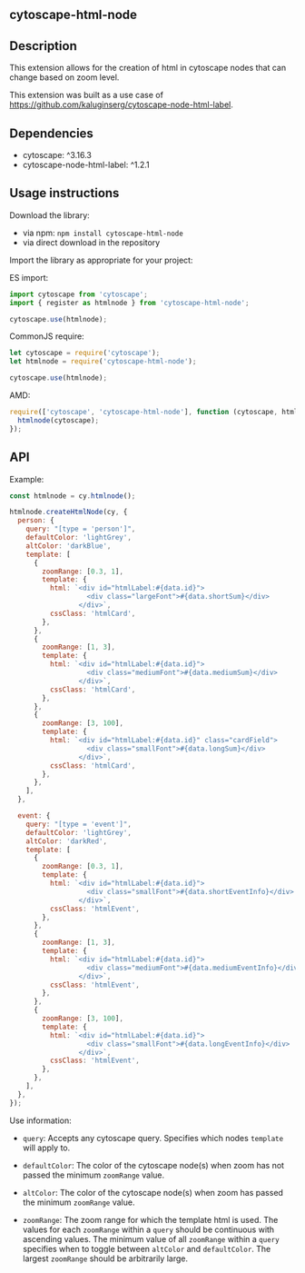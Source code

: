 ## cytoscape-html-node

## Description

This extension allows for the creation of html in cytoscape nodes that can change based on zoom level.

This extension was built as a use case of https://github.com/kaluginserg/cytoscape-node-html-label.

## Dependencies

- cytoscape: ^3.16.3
- cytoscape-node-html-label: ^1.2.1

## Usage instructions

Download the library:

- via npm: `npm install cytoscape-html-node`
- via direct download in the repository

Import the library as appropriate for your project:

ES import:

```js
import cytoscape from 'cytoscape';
import { register as htmlnode } from 'cytoscape-html-node';

cytoscape.use(htmlnode);
```

CommonJS require:

```js
let cytoscape = require('cytoscape');
let htmlnode = require('cytoscape-html-node');

cytoscape.use(htmlnode);
```

AMD:

```js
require(['cytoscape', 'cytoscape-html-node'], function (cytoscape, htmlnode) {
  htmlnode(cytoscape);
});
```

## API

Example:

```js
const htmlnode = cy.htmlnode();

htmlnode.createHtmlNode(cy, {
  person: {
    query: "[type = 'person']",
    defaultColor: 'lightGrey',
    altColor: 'darkBlue',
    template: [
      {
        zoomRange: [0.3, 1],
        template: {
          html: `<div id="htmlLabel:#{data.id}">
                   <div class="largeFont">#{data.shortSum}</div>
                 </div>`,
          cssClass: 'htmlCard',
        },
      },
      {
        zoomRange: [1, 3],
        template: {
          html: `<div id="htmlLabel:#{data.id}">
                   <div class="mediumFont">#{data.mediumSum}</div>
                 </div>`,
          cssClass: 'htmlCard',
        },
      },
      {
        zoomRange: [3, 100],
        template: {
          html: `<div id="htmlLabel:#{data.id}" class="cardField">
                   <div class="smallFont">#{data.longSum}</div>
                 </div>`,
          cssClass: 'htmlCard',
        },
      },
    ],
  },

  event: {
    query: "[type = 'event']",
    defaultColor: 'lightGrey',
    altColor: 'darkRed',
    template: [
      {
        zoomRange: [0.3, 1],
        template: {
          html: `<div id="htmlLabel:#{data.id}">
                   <div class="smallFont">#{data.shortEventInfo}</div>
                 </div>`,
          cssClass: 'htmlEvent',
        },
      },
      {
        zoomRange: [1, 3],
        template: {
          html: `<div id="htmlLabel:#{data.id}">
                   <div class="mediumFont">#{data.mediumEventInfo}</div>
                 </div>`,
          cssClass: 'htmlEvent',
        },
      },
      {
        zoomRange: [3, 100],
        template: {
          html: `<div id="htmlLabel:#{data.id}">
                   <div class="smallFont">#{data.longEventInfo}</div>
                 </div>`,
          cssClass: 'htmlEvent',
        },
      },
    ],
  },
});
```

Use information:

- `query`: Accepts any cytoscape query. Specifies which nodes `template` will apply to.

- `defaultColor`: The color of the cytoscape node(s) when zoom has not passed the minimum `zoomRange` value.

- `altColor`: The color of the cytoscape node(s) when zoom has passed the minimum `zoomRange` value.

- `zoomRange`: The zoom range for which the template html is used. The values for each `zoomRange` within a `query` should be continuous with ascending values. The minimum value of all `zoomRange` within a `query` specifies when to toggle between `altColor` and `defaultColor`. The largest `zoomRange` should be arbitrarily large.
